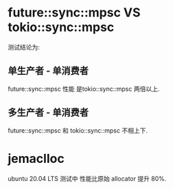 # future::sync::mpsc VS tokio::sync::mpsc

测试结论为:

## 单生产者 - 单消费者

future::sync::mpsc 性能 是tokio::sync::mpsc 两倍以上.

## 多生产者 - 单消费者

future::sync::mpsc 和 tokio::sync::mpsc 不相上下.

# jemaclloc

ubuntu 20.04 LTS 测试中 性能比原始 allocator 提升 80%.